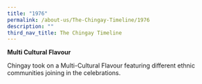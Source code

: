 ```yaml
---
title: "1976"
permalink: /about-us/The-Chingay-Timeline/1976
description: ""
third_nav_title: The Chingay Timeline
---
```

**Multi Cultural Flavour**

Chingay took on a Multi-Cultural Flavour featuring different ethnic communities joining in the celebrations.